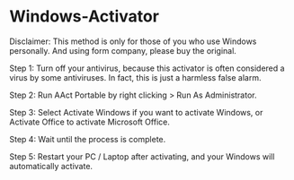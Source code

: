 # Windows-Activator

Disclaimer:
This method is only for those of you who use Windows personally.  And using form company, please buy the original.

Step 1: Turn off your antivirus, because this activator is often considered a virus by some antiviruses.  In fact, this is just a harmless false alarm.

Step 2: Run AAct Portable by right clicking > Run As Administrator.

Step 3: Select Activate Windows if you want to activate Windows, or Activate Office to activate Microsoft Office.

Step 4: Wait until the process is complete.

Step 5: Restart your PC / Laptop after activating, and your Windows will automatically activate.
